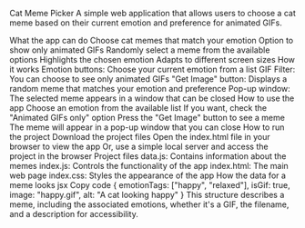 Cat Meme Picker
A simple web application that allows users to choose a cat meme based on their current emotion and preference for animated GIFs.

What the app can do
Choose cat memes that match your emotion
Option to show only animated GIFs
Randomly select a meme from the available options
Highlights the chosen emotion
Adapts to different screen sizes
How it works
Emotion buttons: Choose your current emotion from a list
GIF Filter: You can choose to see only animated GIFs
"Get Image" button: Displays a random meme that matches your emotion and preference
Pop-up window: The selected meme appears in a window that can be closed
How to use the app
Choose an emotion from the available list
If you want, check the "Animated GIFs only" option
Press the "Get Image" button to see a meme
The meme will appear in a pop-up window that you can close
How to run the project
Download the project files
Open the index.html file in your browser to view the app
Or, use a simple local server and access the project in the browser
Project files
data.js: Contains information about the memes
index.js: Controls the functionality of the app
index.html: The main web page
index.css: Styles the appearance of the app
How the data for a meme looks
jsx
Copy code
{
  emotionTags: ["happy", "relaxed"],
  isGif: true,
  image: "happy.gif",
  alt: "A cat looking happy"
}
This structure describes a meme, including the associated emotions, whether it's a GIF, the filename, and a description for accessibility.

